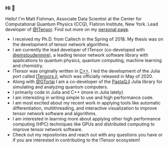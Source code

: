### Hi 👋

Hello! I'm Matt Fishman, Associate Data Scientist at the Center for Computational Quantum Physics (CCQ), Flatiron Institute, New York. Lead developer of [@ITensor](https://github.com/ITensor). Find out more on my [personal page](https://mtfishman.github.io/).

* I received my Ph.D. from Caltech in the Spring of 2018. My thesis was on the development of tensor network algorithms.
* I am currently the lead developer of ITensor (co-developed with [@emstoudenmire](https://github.com/emstoudenmire)), a leading tensor network software library with applications to quantum physics, quantum computing, machine learning and chemistry.
* ITensor was originally written in [C++](https://github.com/ITensor/ITensor). I led the development of the Julia port called [ITensors.jl](https://github.com/ITensor/ITensors.jl), which was officially released in May of 2020.
* Along with [@GTorlai](https://github.com/GTorlai) I am a co-developer of the [PastaQ.jl](https://github.com/GTorlai/PastaQ.jl) Julia library for simulating and analyzing quantum computers.
* I primarily code in Julia and C++ (more in Julia lately).
* I am interesting in writing simple to use and high performance code.
* I am most excited about my recent work in applying tools like automatic differentiation, multithreading, and interactive visualization to improve tensor network software and algorithms.
* I am interested in learning more about applying other high performance computing (HPC) techniques like GPUs and distributed computing to improve tensor network software.
* Check out my repositories and reach out with any questions you have or if you are interested in contributing to the ITensor ecosystem!
